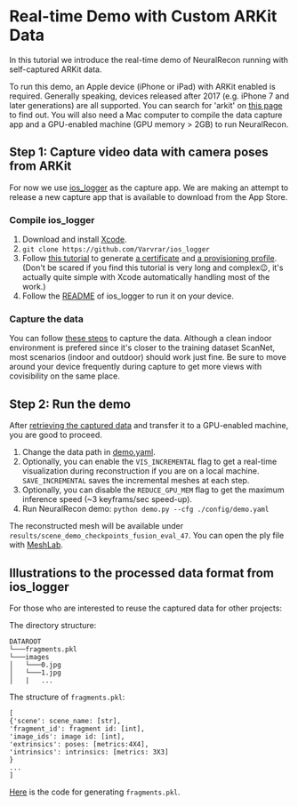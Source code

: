 
# Real-time Demo with Custom ARKit Data
In this tutorial we introduce the real-time demo of NeuralRecon running with self-captured ARKit data.

To run this demo, an Apple device (iPhone or iPad) with ARKit enabled is required. 
Generally speaking, devices released after 2017 (e.g. iPhone 7 and later generations) are all supported. 
You can search for 'arkit' on [this page](https://developer.apple.com/library/archive/documentation/DeviceInformation/Reference/iOSDeviceCompatibility/DeviceCompatibilityMatrix/DeviceCompatibilityMatrix.html) to find out.
You will also need a Mac computer to compile the data capture app and a GPU-enabled machine (GPU memory > 2GB) to run NeuralRecon.

## Step 1: Capture video data with camera poses from ARKit
For now we use [ios_logger](https://github.com/Varvrar/ios_logger) as the capture app.
We are making an attempt to release a new capture app that is available to download from the App Store. 

### Compile ios_logger

1. Download and install [Xcode](https://apps.apple.com/us/app/xcode/id497799835?mt=12).
2. `git clone https://github.com/Varvrar/ios_logger`
3. Follow [this tutorial](https://ioscodesigning.com/generating-code-signing-files) to generate [a certificate](https://ioscodesigning.com/generating-code-signing-files/#generate-a-code-signing-certificate-using-xcode) and [a provisioning profile](https://ioscodesigning.com/generating-code-signing-files/#generate-a-provisioning-profile-with-xcode). (Don't be scared if you find this tutorial is very long and complex😉, it's actually quite simple with Xcode automatically handling most of the work.)
4. Follow the [README](https://github.com/Varvrar/ios_logger#build-and-run) of ios_logger to run it on your device.

### Capture the data
You can follow [these steps](https://github.com/Varvrar/ios_logger#collect-datasets) to capture the data. 
Although a clean indoor environment is prefered since it's closer to the training dataset ScanNet, most scenarios (indoor and outdoor) should work just fine.
Be sure to move around your device frequently during capture to get more views with covisibility on the same place.

## Step 2: Run the demo
After [retrieving the captured data](https://github.com/Varvrar/ios_logger#get-saved-datasets) and transfer it to a GPU-enabled machine, you are good to proceed.

1. Change the data path in [demo.yaml](config/demo.yaml).
2. Optionally, you can enable the `VIS_INCREMENTAL` flag to get a real-time visualization during reconstruction if you are on a local machine. `SAVE_INCREMENTAL` saves the incremental meshes at each step.
3. Optionally, you can disable the `REDUCE_GPU_MEM` flag to get the maximum inference speed (~3 keyframs/sec speed-up).
4. Run NeuralRecon demo: 
`
python demo.py --cfg ./config/demo.yaml
`

The reconstructed mesh will be available under `results/scene_demo_checkpoints_fusion_eval_47`. 
You can open the ply file with [MeshLab](https://www.meshlab.net/).
## Illustrations to the processed data format from ios_logger
For those who are interested to reuse the captured data for other projects:

The directory structure:
```
DATAROOT
└───fragments.pkl
└───images
│   └───0.jpg
│   └───1.jpg
│   |   ...
```
The structure of `fragments.pkl`:
```
[
{'scene': scene_name: [str],
'fragment_id': fragment id: [int],
'image_ids': image id: [int],
'extrinsics': poses: [metrics:4X4],
'intrinsics': intrinsics: [metrics: 3X3]
}
...
]
```

[Here](tools/process_arkit_data.py) is the code for generating `fragments.pkl`.